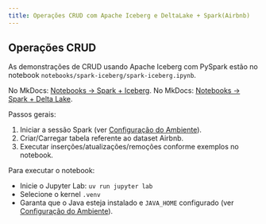 ```yaml
---
title: Operações CRUD com Apache Iceberg e DeltaLake + Spark(Airbnb)
---
```


## Operações CRUD

As demonstrações de CRUD usando Apache Iceberg com PySpark estão no notebook `notebooks/spark-iceberg/spark-iceberg.ipynb`.

No MkDocs: [Notebooks → Spark + Iceberg](../notebooks/spark-iceberg/spark-iceberg.ipynb).
No MkDocs: [Notebooks → Spark + Delta Lake](../notebooks/spark-delta-lake/spark-delta-lake.ipynb).

Passos gerais:

1. Iniciar a sessão Spark (ver [Configuração do Ambiente](../setup/environment.md)).
2. Criar/Carregar tabela referente ao dataset Airbnb.
3. Executar inserções/atualizações/remoções conforme exemplos no notebook.

Para executar o notebook:

- Inicie o Jupyter Lab: `uv run jupyter lab`
- Selecione o kernel `.venv`
- Garanta que o Java esteja instalado e `JAVA_HOME` configurado (ver [Configuração do Ambiente](../setup/environment.md)).


